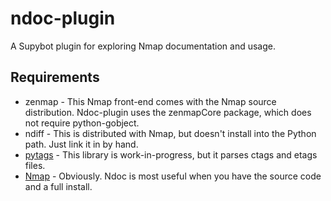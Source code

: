 ndoc-plugin
===========

A Supybot plugin for exploring Nmap documentation and usage.

Requirements
------------

* zenmap - This Nmap front-end comes with the Nmap source distribution.
           Ndoc-plugin uses the zenmapCore package, which does not require
           python-gobject.
* ndiff - This is distributed with Nmap, but doesn't install into the Python
          path. Just link it in by hand.
* [pytags](https://github.com/bonsaiviking/py-tags) - This library is
          work-in-progress, but it parses ctags and etags files.
* [Nmap](https://nmap.org/) - Obviously. Ndoc is most useful when you have the
          source code and a full install.

